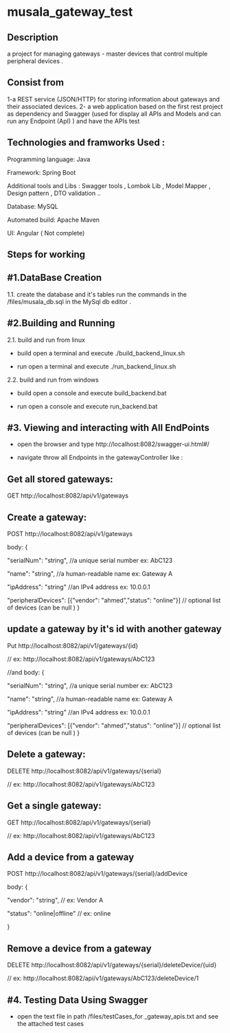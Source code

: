 # musala_gateway_test
Description 
--------------------------------------------------------------------
a project for managing gateways - master devices that control multiple peripheral devices .

Consist from 
--------------------------------------------------------------------
1-a REST service (JSON/HTTP) for storing information about gateways and their associated devices.
2- a web application based on the first rest project as dependency and  Swagger (used for display all APIs and Models and can run any Endpoint (ApI) )
   and have the APIs test 

Technologies and framworks Used :
--------------------------------------------------------------------
Programming language: Java

Framework: Spring Boot

Additional tools and Libs : Swagger tools , Lombok Lib , Model Mapper , Design pattern , DTO validation ..

Database: MySQL

Automated build: Apache Maven

UI:  Angular ( Not complete)

Steps for working 
--------------------------------------------------------------------
#1.DataBase Creation 
--------------------------------------------------------------------
1.1. create the database and it's tables run the commands in the /files/musala_db.sql in the MySql db editor .

#2.Building and Running
--------------------------------------------------------------------
2.1. build and run from linux

 - build open a terminal and execute ./build_backend_linux.sh

 - run open a terminal and execute ./run_backend_linux.sh

2.2. build and run from windows

- build open a console and execute build_backend.bat

- run open a console and execute run_backend.bat

#3. Viewing and interacting with All EndPoints 
--------------------------------------------------------------------
- open the browser and type http://localhost:8082/swagger-ui.html#/

- navigate throw all Endpoints in the gatewayController like :

Get all stored gateways:
--------------------------------------------------------------------
GET http://localhost:8082/api/v1/gateways

Create a gateway:
--------------------------------------------------------------------
POST http://localhost:8082/api/v1/gateways

body: {

"serialNum": "string", //a unique serial number ex: AbC123

"name": "string", //a human-readable name ex: Gateway A

"ipAddress": "string" //an IPv4 address ex: 10.0.0.1

"peripheralDevices": [{"vendor": "ahmed","status": "online"}] // optional list of devices (can be null )
}

update a gateway by it's id with another gateway
--------------------------------------------------------------------
Put http://localhost:8082/api/v1/gateways/{id}

// ex: http://localhost:8082/api/v1/gateways/AbC123

//and body: {

"serialNum": "string", //a unique serial number ex: AbC123

"name": "string", //a human-readable name ex: Gateway A

"ipAddress": "string" //an IPv4 address ex: 10.0.0.1

"peripheralDevices": [{"vendor": "ahmed","status": "online"}] // optional list of devices (can be null )
}


Delete a gateway:
--------------------------------------------------------------------
DELETE http://localhost:8082/api/v1/gateways/{serial}

// ex: http://localhost:8082/api/v1/gateways/AbC123

Get a single gateway:
--------------------------------------------------------------------
GET http://localhost:8082/api/v1/gateways/{serial} 

// ex: http://localhost:8082/api/v1/gateways/AbC123

Add a device from a gateway
--------------------------------------------------------------------

POST http://localhost:8082/api/v1/gateways/{serial}/addDevice

body: {

"vendor": "string", // ex: Vendor A

"status": "online|offline" // ex: online

}

Remove a device from a gateway
--------------------------------------------------------------------

DELETE http://localhost:8082/api/v1/gateways/{serial}/deleteDevice/{uid} 

// ex: http://localhost:8082/api/v1/gateways/AbC123/deleteDevice/1


#4. Testing Data Using  Swagger
--------------------------------------------------------------------------
- open the text file in path /files/testCases_for _gateway_apis.txt 
 and see the attached test cases
